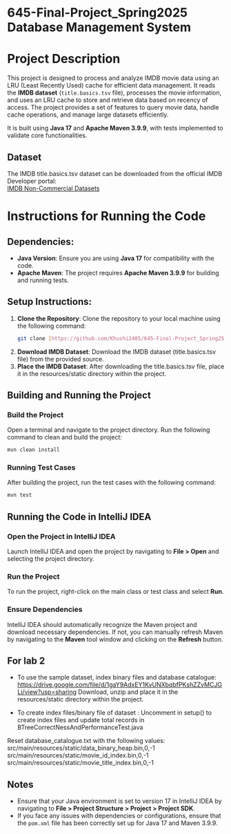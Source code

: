 # 645-Final-Project_Spring2025 Database Management System

# Project Description

This project is designed to process and analyze IMDB movie data using an LRU (Least Recently Used) cache for efficient data management. It reads the **IMDB dataset** (`title.basics.tsv` file), processes the movie information, and uses an LRU cache to store and retrieve data based on recency of access. The project provides a set of features to query movie data, handle cache operations, and manage large datasets efficiently.

It is built using **Java 17** and **Apache Maven 3.9.9**, with tests implemented to validate core functionalities.

## Dataset

The IMDB title.basics.tsv dataset can be downloaded from the official IMDB Developer portal:  
[IMDB Non-Commercial Datasets](https://developer.imdb.com/non-commercial-datasets/)

# Instructions for Running the Code

## Dependencies:
- **Java Version**: Ensure you are using **Java 17** for compatibility with the code.
- **Apache Maven**: The project requires **Apache Maven 3.9.9** for building and running tests.

## Setup Instructions:
1. **Clone the Repository**:
   Clone the repository to your local machine using the following command:
   ```bash
   git clone [https://github.com/Khushi2405/645-Final-Project_Spring25.git]
   ```
2. **Download IMDB Dataset**:
   Download the IMDB dataset (title.basics.tsv file) from the provided source.
3. **Place the IMDB Dataset**:
   After downloading the title.basics.tsv file, place it in the resources/static directory within the project.

## Building and Running the Project

### Build the Project
Open a terminal and navigate to the project directory. Run the following command to clean and build the project:

```bash
mvn clean install
```

### Running Test Cases
After building the project, run the test cases with the following command:

```bash
mvn test
```

## Running the Code in IntelliJ IDEA

### Open the Project in IntelliJ IDEA
Launch IntelliJ IDEA and open the project by navigating to **File > Open** and selecting the project directory.

### Run the Project
To run the project, right-click on the main class or test class and select **Run**.

### Ensure Dependencies
IntelliJ IDEA should automatically recognize the Maven project and download necessary dependencies. If not, you can manually refresh Maven by navigating to the **Maven** tool window and clicking on the **Refresh** button.

## For lab 2
- To use the sample dataset, index binary files and database catalogue: 
https://drive.google.com/file/d/1gaY9AdxEY1KvUNXbqbfPKshZZvMCJGLi/view?usp=sharing
Download, unzip and place it in the resources/static directory within the project.

- To create index files/binary file of dataset :
Uncomment in setup() to create index files and update total records in BTreeCorrectNessAndPerformanceTest.java

Reset database_catalogue.txt with the following values:
src/main/resources/static/data_binary_heap.bin,0,-1
src/main/resources/static/movie_id_index.bin,0,-1
src/main/resources/static/movie_title_index.bin,0,-1
 

## Notes

- Ensure that your Java environment is set to version 17 in IntelliJ IDEA by navigating to **File > Project Structure > Project > Project SDK**.
- If you face any issues with dependencies or configurations, ensure that the `pom.xml` file has been correctly set up for Java 17 and Maven 3.9.9.

